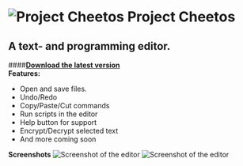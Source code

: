 # ![Project Cheetos](https://github.com/RiadZX/ProjectCheetos/blob/main/logo.png) Project Cheetos

## A text- and programming editor.
####**[**Download the latest version**](https://github.com/RiadZX/ProjectCheetos/releases)**<br>
**Features:**
  * Open and save files.
  * Undo/Redo 
  * Copy/Paste/Cut commands
  * Run scripts in the editor
  * Help button for support
  * Encrypt/Decrypt selected text
  * And more coming soon

**Screenshots**
![Screenshot of the editor](https://github.com/RiadZX/ProjectCheetos/blob/main/ProjectCheetos/Resources/screenshotdark1.png "Screenshot 1")
![Screenshot of the editor](https://github.com/RiadZX/ProjectCheetos/blob/main/ProjectCheetos/Resources/screenshotlight1.png "Screenshot 2")













































